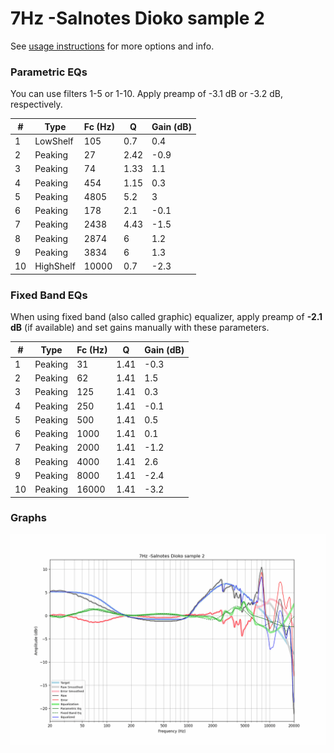 # 7Hz -Salnotes Dioko sample 2
See [usage instructions](https://github.com/jaakkopasanen/AutoEq#usage) for more options and info.

### Parametric EQs
You can use filters 1-5 or 1-10. Apply preamp of -3.1 dB or -3.2 dB, respectively.

|   # | Type      |   Fc (Hz) |    Q |   Gain (dB) |
|-----|-----------|-----------|------|-------------|
|   1 | LowShelf  |       105 | 0.7  |         0.4 |
|   2 | Peaking   |        27 | 2.42 |        -0.9 |
|   3 | Peaking   |        74 | 1.33 |         1.1 |
|   4 | Peaking   |       454 | 1.15 |         0.3 |
|   5 | Peaking   |      4805 | 5.2  |         3   |
|   6 | Peaking   |       178 | 2.1  |        -0.1 |
|   7 | Peaking   |      2438 | 4.43 |        -1.5 |
|   8 | Peaking   |      2874 | 6    |         1.2 |
|   9 | Peaking   |      3834 | 6    |         1.3 |
|  10 | HighShelf |     10000 | 0.7  |        -2.3 |

### Fixed Band EQs
When using fixed band (also called graphic) equalizer, apply preamp of **-2.1 dB** (if available) and set gains manually with these parameters.

|   # | Type    |   Fc (Hz) |    Q |   Gain (dB) |
|-----|---------|-----------|------|-------------|
|   1 | Peaking |        31 | 1.41 |        -0.3 |
|   2 | Peaking |        62 | 1.41 |         1.5 |
|   3 | Peaking |       125 | 1.41 |         0.3 |
|   4 | Peaking |       250 | 1.41 |        -0.1 |
|   5 | Peaking |       500 | 1.41 |         0.5 |
|   6 | Peaking |      1000 | 1.41 |         0.1 |
|   7 | Peaking |      2000 | 1.41 |        -1.2 |
|   8 | Peaking |      4000 | 1.41 |         2.6 |
|   9 | Peaking |      8000 | 1.41 |        -2.4 |
|  10 | Peaking |     16000 | 1.41 |        -3.2 |

### Graphs
![](./7Hz%20-Salnotes%20Dioko%20sample%202.png)

